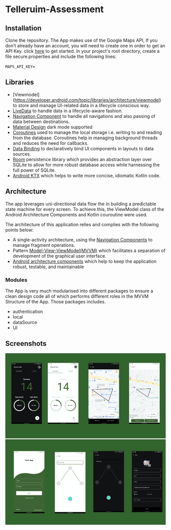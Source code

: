 # Telleruim-Assessment

## Installation

Clone the repository. The App makes use of the Google Maps API, If you don’t already have an account, you will need to create one in order to get an API Key.
click [here](https://console.cloud.google.com/google/maps-apis/overview) to get started. In your project's root directory, create a file secure.properties and include the following lines:

`MAPS_API_KEY=`

## Libraries

- [Viewmodel] (https://developer.android.com/topic/libraries/architecture/viewmodel) to store and manage UI-related data in a lifecycle conscious way.
- [LiveData](https://developer.android.com/topic/libraries/architecture/livedata) to handle data in a lifecycle-aware fashion.
- [Navigation Component](https://developer.android.com/guide/navigation) to handle all navigations and also passing of data between destinations.
- [Material Design](https://material.io/develop/android/docs/getting-started/) dark mode supported
- [Coroutines](https://kotlinlang.org/docs/reference/coroutines-overview.html) used to manage the local storage i.e. writing to and reading from the database. Coroutines help in managing background threads and reduces the need for callbacks.
- [Data Binding](https://developer.android.com/topic/libraries/data-binding/) to declaratively bind UI components in layouts to data sources.
- [Room](https://developer.android.com/topic/libraries/architecture/room) persistence library which provides an abstraction layer over SQLite to allow for more robust database access while harnessing the full power of SQLite.
- [Android KTX](https://developer.android.com/kotlin/ktx) which helps to write more concise, idiomatic Kotlin code.

## Architecture

The app leverages uni-directional data flow the in building a predictable state machine for every screen.
To achieve this, the ViewModel class of the Android Architecture Components and Kotlin couroutine were used.

The architecture of this application relies and complies with the following points below:

- A single-activity architecture, using the [Navigation Components](https://developer.android.com/guide/navigation) to manage fragment operations.
- Pattern [Model-View-ViewModel(MVVM)](https://en.wikipedia.org/wiki/Model%E2%80%93view%E2%80%93viewmodel) which facilitates a separation of development of the graphical user interface.
- [Android architecture components](https://developer.android.com/topic/libraries/architecture/) which help to keep the application robust, testable, and maintainable

### Modules

The App is very much modularised into different packages to ensure a clean design code all of which performs different roles in the MVVM Structure of the App. Those packages includes.

- authentication
- local
- dataSource
- UI

## Screenshots

![alt text](https://github.com/Efhemo/Telleruim-Assessment/blob/master/screenshots/dashboard_n_map.png) 
![alt text](https://github.com/Efhemo/Telleruim-Assessment/blob/master/screenshots/login_add_farm.png)
